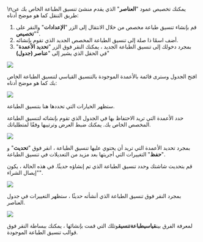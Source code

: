 \nيمكنك تخصيص عمود "**العناصر**" الذي يقدم منشئ تنسيق الطباعة الخاص بك عن طريق التنقل كما هو موضح أدناه:

1. قم بإنشاء تنسيق طباعة مخصص من خلال الانتقال إلى الزر "**الإعدادات**" والنقر على "**تخصيص**".
2. أضف اسمًا ذا صلة إلى تنسيق الطباعة المخصص الجديد الذي تقوم بإنشائه.
3. بمجرد دخولك إلى تنسيق الطباعة الجديد ، يمكنك النقر فوق الزر "**تحديد الأعمدة**" في الحقل الذي يشير إلى "**عناصر (جدول)**"

![](https://docs.erpnext.com/files/IIunbhn.png)

افتح الجدول وسترى قائمة بالأعمدة الموجودة بالتنسيق القياسي لتنسيق الطباعة الخاص بك كما هو موضح أدناه:

![](https://docs.erpnext.com/files/HCA3S5a.png)

ستظهر الخيارات التي تحددها هنا بتنسيق الطباعة.

حدد الأعمدة التي تريد الاحتفاظ بها في الجدول الذي تقوم بإنشائه لتنسيق الطباعة المخصص الخاص بك. يمكنك ضبط العرض وترتيبها وفقًا لمتطلباتك.

![](https://docs.erpnext.com/files/HEUrHpC.png)

بمجرد تحديد الأعمدة التي تريد أن يحتوي عليها تنسيق الطباعة ، انقر فوق "**تحديث**" و "**حفظ**" التغييرات التي أجريتها بعد مزيد من التعديلات في تنسيق الطباعة.

قم بتحديث شاشتك وحدد تنسيق الطباعة الذي تم إنشاؤه حديثًا. في هذه الحالة ، يكون "إيصال الشراء".

![](https://docs.erpnext.com/files/nwQT6g6.png)

بمجرد النقر فوق تنسيق الطباعة الذي أنشأته حديثًا ، ستظهر التغييرات في جدول العناصر.

![](https://docs.erpnext.com/files/Bsp6PRj.png)

لمعرفة الفرق بين**قياسي****طباعة****تنسيق**وتلك التي قمت بإنشائها ، يمكنك ببساطة النقر فوق قوالب تنسيق الطباعة الموجودة.